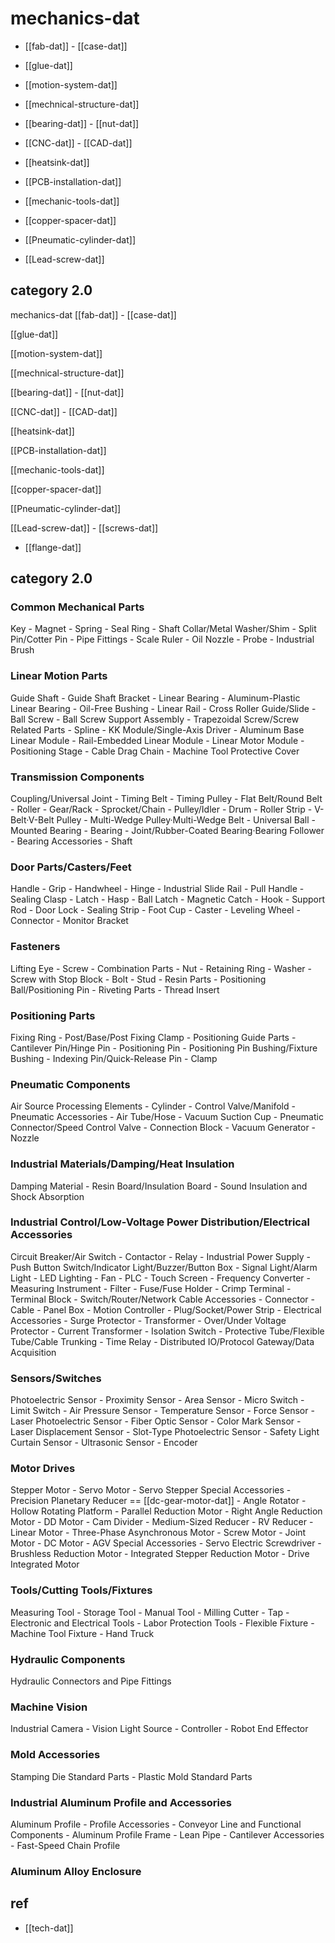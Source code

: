 
# mechanics-dat

- [[fab-dat]] - [[case-dat]]



- [[glue-dat]]

- [[motion-system-dat]]

- [[mechnical-structure-dat]]

- [[bearing-dat]] - [[nut-dat]]

- [[CNC-dat]] - [[CAD-dat]]

- [[heatsink-dat]]

- [[PCB-installation-dat]]

- [[mechanic-tools-dat]]

- [[copper-spacer-dat]]

- [[Pneumatic-cylinder-dat]]

- [[Lead-screw-dat]]


## category 2.0 
mechanics-dat
[[fab-dat]] - [[case-dat]]

[[glue-dat]]

[[motion-system-dat]]

[[mechnical-structure-dat]]

[[bearing-dat]] - [[nut-dat]]

[[CNC-dat]] - [[CAD-dat]]

[[heatsink-dat]]

[[PCB-installation-dat]]

[[mechanic-tools-dat]]

[[copper-spacer-dat]]

[[Pneumatic-cylinder-dat]]

[[Lead-screw-dat]] - [[screws-dat]]

- [[flange-dat]]

## category 2.0

### Common Mechanical Parts

Key - Magnet - Spring - Seal Ring - Shaft Collar/Metal Washer/Shim - Split Pin/Cotter Pin - Pipe Fittings - Scale Ruler - Oil Nozzle - Probe - Industrial Brush

### Linear Motion Parts

Guide Shaft - Guide Shaft Bracket - Linear Bearing - Aluminum-Plastic Linear Bearing - Oil-Free Bushing - Linear Rail - Cross Roller Guide/Slide - Ball Screw - Ball Screw Support Assembly - Trapezoidal Screw/Screw Related Parts - Spline - KK Module/Single-Axis Driver - Aluminum Base Linear Module - Rail-Embedded Linear Module - Linear Motor Module - Positioning Stage - Cable Drag Chain - Machine Tool Protective Cover

### Transmission Components

Coupling/Universal Joint - Timing Belt - Timing Pulley - Flat Belt/Round Belt - Roller - Gear/Rack - Sprocket/Chain - Pulley/Idler - Drum - Roller Strip - V-Belt·V-Belt Pulley - Multi-Wedge Pulley·Multi-Wedge Belt - Universal Ball - Mounted Bearing - Bearing - Joint/Rubber-Coated Bearing·Bearing Follower - Bearing Accessories - Shaft

### Door Parts/Casters/Feet

Handle - Grip - Handwheel - Hinge - Industrial Slide Rail - Pull Handle - Sealing Clasp - Latch - Hasp - Ball Latch - Magnetic Catch - Hook - Support Rod - Door Lock - Sealing Strip - Foot Cup - Caster - Leveling Wheel - Connector - Monitor Bracket

### Fasteners

Lifting Eye - Screw - Combination Parts - Nut - Retaining Ring - Washer - Screw with Stop Block - Bolt - Stud - Resin Parts - Positioning Ball/Positioning Pin - Riveting Parts - Thread Insert

### Positioning Parts

Fixing Ring - Post/Base/Post Fixing Clamp - Positioning Guide Parts - Cantilever Pin/Hinge Pin - Positioning Pin - Positioning Pin Bushing/Fixture Bushing - Indexing Pin/Quick-Release Pin - Clamp

### Pneumatic Components

Air Source Processing Elements - Cylinder - Control Valve/Manifold - Pneumatic Accessories - Air Tube/Hose - Vacuum Suction Cup - Pneumatic Connector/Speed Control Valve - Connection Block - Vacuum Generator - Nozzle

### Industrial Materials/Damping/Heat Insulation

Damping Material - Resin Board/Insulation Board - Sound Insulation and Shock Absorption

### Industrial Control/Low-Voltage Power Distribution/Electrical Accessories

Circuit Breaker/Air Switch - Contactor - Relay - Industrial Power Supply - Push Button Switch/Indicator Light/Buzzer/Button Box - Signal Light/Alarm Light - LED Lighting - Fan - PLC - Touch Screen - Frequency Converter - Measuring Instrument - Filter - Fuse/Fuse Holder - Crimp Terminal - Terminal Block - Switch/Router/Network Cable Accessories - Connector - Cable - Panel Box - Motion Controller - Plug/Socket/Power Strip - Electrical Accessories - Surge Protector - Transformer - Over/Under Voltage Protector - Current Transformer - Isolation Switch - Protective Tube/Flexible Tube/Cable Trunking - Time Relay - Distributed IO/Protocol Gateway/Data Acquisition

### Sensors/Switches

Photoelectric Sensor - Proximity Sensor - Area Sensor - Micro Switch - Limit Switch - Air Pressure Sensor - Temperature Sensor - Force Sensor - Laser Photoelectric Sensor - Fiber Optic Sensor - Color Mark Sensor - Laser Displacement Sensor - Slot-Type Photoelectric Sensor - Safety Light Curtain Sensor - Ultrasonic Sensor - Encoder

### Motor Drives

Stepper Motor - Servo Motor - Servo Stepper Special Accessories - Precision Planetary Reducer == [[dc-gear-motor-dat]] - Angle Rotator - Hollow Rotating Platform - Parallel Reduction Motor - Right Angle Reduction Motor - DD Motor - Cam Divider - Medium-Sized Reducer - RV Reducer - Linear Motor - Three-Phase Asynchronous Motor - Screw Motor - Joint Motor - DC Motor - AGV Special Accessories - Servo Electric Screwdriver - Brushless Reduction Motor - Integrated Stepper Reduction Motor - Drive Integrated Motor

### Tools/Cutting Tools/Fixtures

Measuring Tool - Storage Tool - Manual Tool - Milling Cutter - Tap - Electronic and Electrical Tools - Labor Protection Tools - Flexible Fixture - Machine Tool Fixture - Hand Truck

### Hydraulic Components

Hydraulic Connectors and Pipe Fittings

### Machine Vision

Industrial Camera - Vision Light Source - Controller - Robot End Effector

### Mold Accessories

Stamping Die Standard Parts - Plastic Mold Standard Parts

### Industrial Aluminum Profile and Accessories

Aluminum Profile - Profile Accessories - Conveyor Line and Functional Components - Aluminum Profile Frame - Lean Pipe - Cantilever Accessories - Fast-Speed Chain Profile

### Aluminum Alloy Enclosure



## ref 

- [[tech-dat]]
